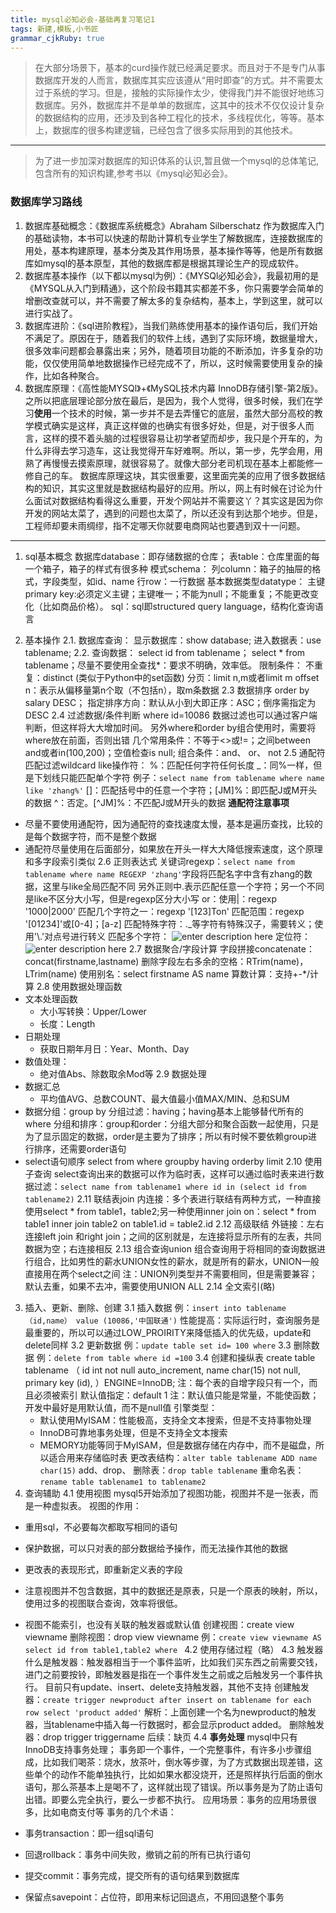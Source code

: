 ```yaml
---
title: mysql必知必会-基础再复习笔记1
tags: 新建,模板,小书匠
grammar_cjkRuby: true
---
```

>在大部分场景下，基本的curd操作就已经满足要求。而且对于不是专门从事数据库开发的人而言，数据库其实应该遵从“用时即查”的方式。并不需要太过于系统的学习。但是，接触的实际操作太少，使得我门并不能很好地练习数据库。另外，数据库并不是单单的数据库，这其中的技术不仅仅设计复杂的数据结构的应用，还涉及到各种工程化的技术，多线程优化，等等。基本上，数据库的很多构建逻辑，已经包含了很多实际用到的其他技术。


----------
>为了进一步加深对数据库的知识体系的认识,暂且做一个mysql的总体笔记,包含所有的知识构建,参考书以《mysql必知必会》。


### 数据库学习路线
1. 数据库基础概念：《数据库系统概念》Abraham Silberschatz  作为数据库入门的基础读物，本书可以快速的帮助计算机专业学生了解数据库，连接数据库的用处，基本构建原理，基本分类及其作用场景，基本操作等等，他是所有数据库如mysql的基本原型，其他的数据库都是根据其理论生产的现成软件。
2. 数据库基本操作（以下都以mysql为例）：《MYSQl必知必会》，我最初用的是《MYSQL从入门到精通》，这个阶段书籍其实都差不多，你只需要学会简单的增删改查就可以，并不需要了解太多的复杂结构，基本上，学到这里，就可以进行实战了。
3. 数据库进阶：《sql进阶教程》，当我们熟练使用基本的操作语句后，我们开始不满足了。原因在于，随着我们的软件上线，遇到了实际环境，数据量增大，很多效率问题都会暴露出来；另外，随着项目功能的不断添加，许多复杂的功能，仅仅使用简单地数据操作已经完成不了，所以，这时候需要使用复杂的操作，比如各种聚合。
4. 数据库原理：《高性能MYSQl》+《MySQL技术内幕 InnoDB存储引擎-第2版》。之所以把底层理论部分放在最后，是因为，我个人觉得，很多时候，我们在学习**使用**一个技术的时候，第一步并不是去弄懂它的底层，虽然大部分高校的教学模式确实是这样，真正这样做的也确实有很多好处，但是，对于很多人而言，这样的摸不着头脑的过程很容易让初学者望而却步，我只是个开车的，为什么非得去学习造车，这让我觉得开车好难啊。所以，第一步，先学会用，用熟了再慢慢去摸索原理，就很容易了。就像大部分老司机现在基本上都能修一修自己的车。
数据库原理这块，其实很重要，这里面完美的应用了很多数据结构的知识，其实这里就是数据结构最好的应用。所以，网上有时候在讨论为什么面试对数据结构看得这么重要，开发个网站并不需要这丫？其实这是因为你开发的网站太菜了，遇到的问题也太菜了，所以还没有到达那个地步。但是，工程师却要未雨绸缪，指不定哪天你就要电商网站也要遇到双十一问题。


----------


1. sql基本概念
数据库database：即存储数据的仓库；
表table：仓库里面的每一个箱子，箱子的样式有很多种
模式schema：
列column：箱子的抽屉的格式，字段类型，如id、name
行row：一行数据
基本数据类型datatype：
主键primary key:必须定义主键；主键唯一；不能为null；不能重复；不能更改变化（比如商品价格）。
sql：sql即structured query language，结构化查询语言

2. 基本操作
2.1. 数据库查询：
显示数据库：show database;
进入数据表：use tablename;
2.2. 查询数据：
select id from tablename；
select * from tablename；尽量不要使用全查找*：要求不明确，效率低。
限制条件：
不重复：distinct (类似于Python中的set函数)
分页：limit n,m或者limit m offset n：表示从偏移量第n个取（不包括n），取m条数据
2.3 数据排序
order by salary DESC；
指定排序方向：默认从小到大即正序：ASC；倒序需指定为DESC
2.4 过滤数据/条件判断
where id=10086
数据过滤也可以通过客户端判断，但这样将大大增加时间。
另外where和order by组合使用时，需要将where放在前面，否则出错
几个常用条件：不等于<>或!=；之间between and或者in(100,200)；空值检查is null;
组合条件：and、 or、 not
2.5 通配符匹配过滤wildcard
like操作符：
%：匹配任何字符任何长度
_：同%一样，但是下划线只能匹配单个字符
例子：`select name from tablename where name like 'zhang%'`
[]：匹配括号中的任意一个字符；[JM]%：即匹配J或M开头的数据
^：否定。[^JM]%：不匹配J或M开头的数据
**通配符注意事项**
* 尽量不要使用通配符，因为通配符的查找速度太慢，基本是遍历查找，比较的是每个数据字符，而不是整个数据
* 通配符尽量使用在后面部分，如果放在开头一样大大降低搜索速度，这个原理和多字段索引类似
2.6 正则表达式
关键词regexp：`select name from tablename where name REGEXP 'zhang'`字段将匹配名字中含有zhang的数据，这里与like全局匹配不同
另外正则中.表示匹配任意一个字符；另一个不同是like不区分大小写，但是regexp区分大小写
or：使用|：regexp '1000|2000'
匹配几个字符之一：regexp '[123]Ton'
匹配范围：regexp '[01234]'或[0-4]；[a-z]
匹配特殊字符：._等字符有特殊汉子，需要转义；使用'\\.'对点号进行转义
匹配多个字符：
![enter description here][1]
定位符：
![enter description here][2]
2.7 数据聚合/字段计算
字段拼接concatenate：concat(firstname,lastname)
删除字段左右多余的空格：RTrim(name)，LTrim(name)
使用别名：select firstname AS name
算数计算：支持+-*/计算
2.8 使用数据处理函数
* 文本处理函数
	* 大小写转换：Upper/Lower
	* 长度：Length
* 日期处理
	* 获取日期年月日：Year、Month、Day
* 数值处理：
	* 绝对值Abs、除数取余Mod等
2.9 数据处理
* 数据汇总
	* 平均值AVG、总数COUNT、最大值最小值MAX/MIN、总和SUM
* 数据分组：group by
分组过滤：having；having基本上能够替代所有的where
分组和排序：group和order：分组大部分和聚合函数一起使用，只是为了显示固定的数据，order是主要为了排序；所以有时候不要依赖group进行排序，还需要order语句
* select语句顺序
select from where groupby having orderby limit
2.10 使用子查询
select查询出来的数据可以作为临时表，这样可以通过临时表来进行数据过滤：`select name from tablename1 where id in (select id from tablename2)`
2.11 联结表join
内连接：多个表进行联结有两种方式，一种直接使用select * from table1，table2;另一种使用inner join on：select * from table1 inner join table2 on table1.id = table2.id
2.12 高级联结
外链接：左右连接left join 和right join；之间的区别就是，左连接将显示所有的左表，共同数据为空；右连接相反
2.13 组合查询union
组合查询用于将相同的查询数据进行组合，比如男性的薪水UNION女性的薪水，就是所有的薪水，UNION一般直接用在两个select之间
注：UNION列类型并不需要相同，但是需要兼容；默认去重，如果不去冲，需要使用UNION ALL
2.14 全文索引(略)

3. 插入、更新、删除、创建
3.1 插入数据
例：`insert into tablename（id,name） value (10086,'中国联通')`
性能提高：实际运行时，查询服务是最重要的，所以可以通过LOW_PROIRITY来降低插入的优先级，update和delete同样
3.2 更新数据
例：`update table set id= 100 where`
3.3 删除数据
例：`delete from table where id =100`
3.4 创建和操纵表
create table tablename （
id int not null auto_increment,
name char(15) not null,
primary key (id),
）ENGINE=InnoDB;
注：每个表的自增字段只有一个，而且必须被索引
默认值指定：default 1
注：默认值只能是常量，不能使函数；开发中最好是用默认值，而不是null值
引擎类型：
	* 默认使用MyISAM：性能极高，支持全文本搜索，但是不支持事物处理
	* InnoDB可靠地事务处理，但是不支持全文本搜索
	* MEMORY功能等同于MyISAM，但是数据存储在内存中，而不是磁盘，所以适合用来存储临时表
更改表结构：`alter table tablename ADD name char(15)`
add、drop、
删除表：`drop table tablename`
重命名表：`rename table tablename1 to tablename2 
`
4. 查询辅助
4.1 使用视图
mysql5开始添加了视图功能，视图并不是一张表，而是一种虚拟表。
视图的作用：
* 重用sql，不必要每次都取写相同的语句
* 保护数据，可以只对表的部分数据给予操作，而无法操作其他的数据
* 更改表的表现形式，即重新定义表的字段
* 注意视图并不包含数据，其中的数据还是原表，只是一个原表的映射，所以，使用过多的视图联合查询，效率将很低。
* 视图不能索引，也没有关联的触发器或默认值
创建视图：create view viewname
删除视图：drop view viewname
例：`create view viewname AS select id from table1,table2 where `
4.2 使用存储过程（略）
4.3 触发器
什么是触发器：触发器相当于一个事件监听，比如我们买东西之前需要交钱，进门之前要按铃，即触发器是指在一个事件发生之前或之后触发另一个事件执行。
目前只有update、insert、delete支持触发器，其他不支持
创建触发器：`create trigger newproduct after insert on tablename for each row select 'product added'`
解析：上面创建一个名为newproduct的触发器，当tablename中插入每一行数据时，都会显示product added。
删除触发器：drop trigger triggername
后续：缺页
4.4 **事务处理**
mysql中只有InnoDB支持事务处理；
事务即一个事件，一个完整事件，有许多小步骤组成，比如我们喝茶：烧水，放茶叶，倒水等步骤，为了方式数据出现差错，这些单个的动作不能单独执行，比如如果水都没烧开，还是照样执行后面的倒水语句，那么茶基本上是喝不了，这样就出现了错误。所以事务是为了防止语句出错。即要么完全执行，要么一步都不执行。
应用场景：事务的应用场景很多，比如电商支付等
事务的几个术语：
* 事务transaction：即一组sql语句
* 回退rollback：事务中间失败，撤销之前的所有已执行语句
* 提交commit：事务完成，提交所有的语句结果到数据库
* 保留点savepoint：占位符，即用来标记回退点，不用回退整个事务





  [1]: http://osiy4s0ad.bkt.clouddn.com/soundblog/1533609079227.jpg
  [2]: http://osiy4s0ad.bkt.clouddn.com/soundblog/1533609111867.jpg
